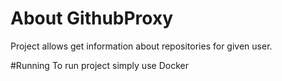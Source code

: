 # About GithubProxy
Project allows get information about repositories for given user.


#Running
To run project simply use Docker

````